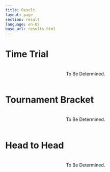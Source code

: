 ```yaml
---
title: Result
layout: page
section: result
language: en-US
base_url: results.html
---
```


# Time Trial

<br>
<center>
<!-- <img src="../images/result_tt.png"  style="width: 80%" alt="Time Trial" /> -->
To Be Determined.
</center>
<br>

# Tournament Bracket

<br>
<center>
<!-- <img src="../images/result_bracket.png"  style="width: 80%" alt="Tournament Bracket" /> -->
To Be Determined.
</center>
<br>

# Head to Head

<br>
<center>
<!-- <img src="../images/result_hth.png"  alt="Head to Head" /> -->
To Be Determined.
</center>
<br>